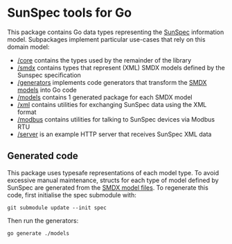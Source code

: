 # SunSpec tools for Go

This package contains Go data types representing the [SunSpec][] information model.
Subpackages implement particular use-cases that rely on this domain model:

 * [/core](./core) contains the types used by the remainder of the library
 * [/smdx](./smdx) contains types that represent (XML) SMDX models defined by the Sunspec specification
 * [/generators](./generators) implements code generators that transform the [SMDX models][SMDX] into Go code
 * [/models](./models) contains 1 generated package for each SMDX model
 * [/xml](./xml) contains utilities for exchanging SunSpec data using the XML format
 * [/modbus](#) contains utilities for talking to SunSpec devices via Modbus RTU
 * [/server](#) is an example HTTP server that receives SunSpec XML data

[SunSpec]: http://sunspec.org/
[SMDX]: https://github.com/sunspec/models

## Generated code

This package uses typesafe representations of each model type. To avoid
excessive manual maintenance, structs for each type of model defined by SunSpec
are generated from the [SMDX model files][SMDX]. To regenerate this code, first
initialise the spec submodule with:

    git submodule update --init spec

Then run the generators:

    go generate ./models
